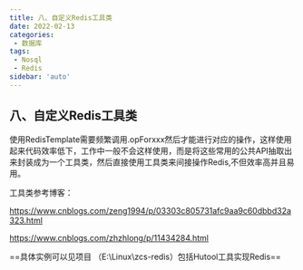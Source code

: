 ```yaml
---
title: 八、自定义Redis工具类
date: 2022-02-13
categories:
 - 数据库
tags:
 - Nosql
 - Redis
sidebar: 'auto'
---
```

## 八、自定义Redis工具类

使用RedisTemplate需要频繁调用.opForxxx然后才能进行对应的操作，这样使用起来代码效率低下，工作中一般不会这样使用，而是将这些常用的公共API抽取出来封装成为一个工具类，然后直接使用工具类来间接操作Redis,不但效率高并且易用。

工具类参考博客：

https://www.cnblogs.com/zeng1994/p/03303c805731afc9aa9c60dbbd32a323.html

https://www.cnblogs.com/zhzhlong/p/11434284.html

==具体实例可以见项目 （E:\Linux\zcs-redis）包括Hutool工具实现Redis==
